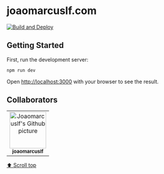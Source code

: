 # joaomarcuslf.com

[![Build and Deploy](https://github.com/joaomarcuslf/joaomarcuslf.com/actions/workflows/build_deploy.yml/badge.svg)](https://github.com/joaomarcuslf/joaomarcuslf.com/actions/workflows/build_deploy.yml)

## Getting Started

First, run the development server:

```bash
npm run dev
```

Open [http://localhost:3000](http://localhost:3000) with your browser to see the result.

## Collaborators

<table>
  <tr>
    <td align="center">
      <a href="https://github.com/joaomarcuslf">
        <img src="https://avatars.githubusercontent.com/u/53450523?v=4" width="100px;" alt="Joaomarcuslf's Github picture"/><br>
        <sub>
          <b>joaomarcuslf</b>
        </sub>
      </a>
    </td>
  </tr>
</table>

[⬆ Scroll top](#joaomarcuslf.com)<br>
